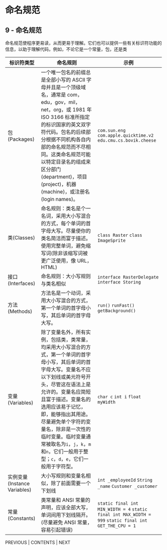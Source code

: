 # 命名规范

## 9 - 命名规范

命名规范使程序更易读，从而更易于理解。它们也可以提供一些有关标识符功能的信息，以助于理解代码，例如，不论它是一个常量，包，还是类

| 标识符类型 | 命名规则 | 示例 |
| --- | --- | --- |
| 包(Packages) | 一个唯一包名的前缀总是全部小写的 ASCII 字母并且是一个顶级域名，通常是 com，edu，gov，mil，net，org，或 1981 年 ISO 3166 标准所指定的标识国家的英文双字符代码。包名的后续部分根据不同机构各自内部的命名规范而不尽相同。这类命名规范可能以特定目录名的组成来区分部门(department)，项目(project)，机器(machine)，或注册名(login names)。 | `com.sun.eng` `com.apple.quicktime.v2` `edu.cmu.cs.bovik.cheese` |
| 类(Classes) | 命名规则：类名是个一名词，采用大小写混合的方式，每个单词的首字母大写。尽量使你的类名简洁而富于描述。使用完整单词，避免缩写词(除非该缩写词被更广泛使用，像 URL，HTML) | `class Raster` `class ImageSprite` |
| 接口(Interfaces) | 命名规则：大小写规则与类名相似 | `interface RasterDelegate` `interface Storing` |
| 方法(Methods) | 方法名是一个动词，采用大小写混合的方式，第一个单词的首字母小写，其后单词的首字母大写。 | `run()` `runFast()` `getBackground()` |
| 变量(Variables) | 除了变量名外，所有实例，包括类，类常量，均采用大小写混合的方式，第一个单词的首字母小写，其后单词的首字母大写。变量名不应以下划线或美元符号开头，尽管这在语法上是允许的。变量名应简短且富于描述。变量名的选用应该易于记忆，即，能够指出其用途。尽量避免单个字符的变量名，除非是一次性的临时变量。临时变量通常被取名为`i`，`j`，`k`，`m`和`n`，它们一般用于整型；`c`，`d`，`e`，它们一般用于字符型。 | `char c` `int i` `float myWidth` |
| 实例变量(Instance Variables) | 大小写规则和变量名相似，除了前面需要一个下划线 | `int _employeeId` `String _name` `Customer _customer` |
| 常量(Constants) | 类常量和 ANSI 常量的声明，应该全部大写，单词间用下划线隔开。(尽量避免 ANSI 常量，容易引起错误) | `static final int MIN_WIDTH = 4` `static final int MAX_WIDTH = 999` `static final int GET_THE_CPU = 1` |

PREVIOUS | CONTENTS | NEXT